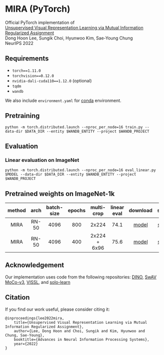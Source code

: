 # MIRA (PyTorch)
Official PyTorch implementation of \
[Unsupervised Visual Representation Learning via Mutual Information Regularized Assignment](https://arxiv.org/abs/2211.02284)  \
Dong Hoon Lee, Sungik Choi, Hyunwoo Kim, Sae-Young Chung \
NeurIPS 2022

## Requirements
- `torch==1.11.0`
- `torchvision==0.12.0`
- `nvidia-dali-cuda110==1.12.0` (optional)
- `tqdm`
- `wandb`

We also include `environment.yaml` for [conda](https://conda.io) environment. 

## Pretraining
```
python -m torch.distributed.launch --nproc_per_node=16 train.py --data-dir $DATA_DIR --entity $WANDB_ENTITY --project $WANDB_PROJECT 
```

## Evaluation
### Linear evaluation on ImageNet
```
python -m torch.distributed.launch --nproc_per_node=16 eval_linear.py $MODEL --data-dir $DATA_DIR --entity $WANDB_ENTITY --project $WANDB_PROJECT
```

<!-- ### Semi-supervised evaluation on ImageNet
```
python -m torch.distributed.launch --nproc_per_node=16 eval_semi.py $MODEL --data-dir $DATA_DIR --entity $WANDB_ENTITY --project $WANDB_PROJECT
```

### *k*-NN evaluation on ImageNet
```
python -m torch.distributed.launch --nproc_per_node=16 eval_knn.py $MODEL --label-perc $LABEL_PERC --data-dir $DATA_DIR
```
-->

## Pretrained weights on ImageNet-1k
| method | arch | batch-size | epochs | multi-crop | linear eval | download | script |
|:---:|:---:|:---:|:---:|:---:|:---:|:---:|:---:|
| MIRA | RN-50 | 4096 | 800 | 2x224 | 74.1 | [model](https://www.dropbox.com/s/m5nepxvp4dkh8bo/mira-800ep.pth.tar?dl=0) | [script](https://www.dropbox.com/s/u5kgrwnj4gfaww8/mira_800ep_pretrain.sh?dl=0) |
| MIRA | RN-50 | 4096 | 400 | 2x224 + 6x96 | 75.6 | [model](https://www.dropbox.com/s/vygli69xu6x4vlo/mira-mc-400ep.pth.tar?dl=0) | [script](https://www.dropbox.com/s/y02dqc8j9rpe2d0/mira_mc_400ep_pretrain.sh?dl=0) |

## Acknowledgement
Our implementation uses code from the following repositories: [DINO](https://github.com/facebookresearch/dino), [SwAV](https://github.com/facebookresearch/swav) [MoCo-v3](https://github.com/facebookresearch/moco-v3), [VISSL](https://github.com/facebookresearch/vissl), and [solo-learn](https://github.com/vturrisi/solo-learn)

## Citation
If you find our work useful, please consider citing it:
```
@inproceedings{lee2022mira,
    title={Unsupervised Visual Representation Learning via Mutual Information Regularized Assignment},
    author={Lee, Dong Hoon and Choi, Sungik and Kim, Hyunwoo and Chung, Sae-Young},
    booktitle={Advances in Neural Information Processing Systems},
    year={2022}
}
```